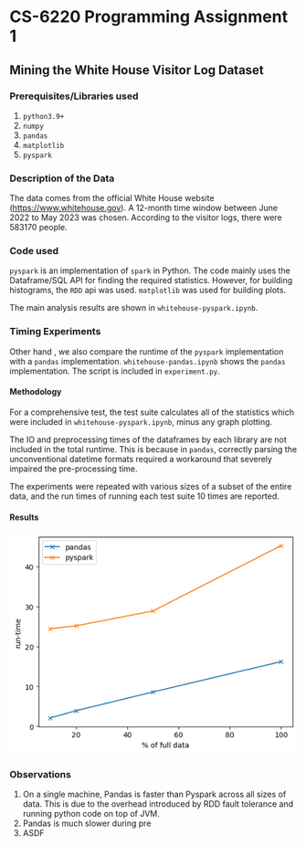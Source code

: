 # CS-6220 Programming Assignment 1
## Mining the White House Visitor Log Dataset

### Prerequisites/Libraries used
1. `python3.9+`
1. `numpy`
1. `pandas`
1. `matplotlib`
1. `pyspark`

### Description of the Data
The data comes from the official White House website (https://www.whitehouse.gov). A 12-month time window between June 2022 to May 2023 was chosen. According to the visitor logs, there were 583170 people.

### Code used
`pyspark` is an implementation of `spark` in Python. The code mainly uses the Dataframe/SQL API for finding the required statistics. However, for building histograms, the `RDD` api was used. `matplotlib` was used for building plots.

The main analysis results are shown in `whitehouse-pyspark.ipynb`.

### Timing Experiments
Other hand , we also compare the runtime of the `pyspark` implementation with a `pandas` implementation. `whitehouse-pandas.ipynb` shows the `pandas` implementation. The script is included in `experiment.py`.

#### Methodology
For a comprehensive test, the test suite calculates all of the statistics which were included in `whitehouse-pyspark.ipynb`, minus any graph plotting.

The IO and preprocessing times of the dataframes by each library are not included in the total runtime. This is because in `pandas`, correctly parsing the unconventional datetime formats required a workaround that severely impaired the pre-processing time.

The experiments were repeated with various sizes of a subset of the entire data, and the run times of running each test suite 10 times are reported.

#### Results
![results](results.png)

### Observations
1. On a single machine, Pandas is faster than Pyspark across all sizes of data. This is due to the overhead introduced by RDD fault tolerance and running python code on top of JVM.
1. Pandas is much slower during pre
1. ASDF
